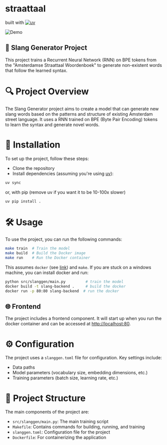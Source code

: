 # straattaal
built with [![uv](https://img.shields.io/endpoint?url=https://raw.githubusercontent.com/astral-sh/uv/main/assets/badge/v0.json)](https://github.com/astral-sh/uv) 

![Demo](./streetlang-demo.gif)

## 🚀 Slang Generator Project
This project trains a Recurrent Neural Network (RNN) on BPE tokens from the "Amsterdamse Straattaal Woordenboek" to generate non-existent words that follow the learned syntax.

# 🔍 Project Overview
The Slang Generator project aims to create a model that can generate new slang words based on the patterns and structure of existing Amsterdam street language. It uses a RNN trained on BPE (Byte Pair Encoding) tokens to learn the syntax and generate novel words.

# 💾 Installation
To set up the project, follow these steps:

- Clone the repository
- Install dependencies (assuming you're using [uv](https://docs.astral.sh/uv/)):
```bash
uv sync
```
or, with pip (remove uv if you want it to be 10-100x slower)
```bash
uv pip install .
```

# 🛠 Usage
To use the project, you can run the following commands:
```bash
make train  # Train the model
make build  # Build the Docker image
make run    # Run the Docker container
```
This assumes `docker` (see [link](https://www.docker.com/)) and `make`.
If you are stuck on a windows machine, you can install docker and run:
```bash
python src/slanggen/main.py         # train the model
docker build -t slang-backend .     # build the docker
docker run -p 80:80 slang-backend  # run the docker
```

## 🌐 Frontend
The project includes a frontend component.
It will start up when you run the docker container and can be accessed at [http://localhost:80](http://localhost:80).

# ⚙️ Configuration
The project uses a `slanggen.toml` file for configuration. Key settings include:

- Data paths
- Model parameters (vocabulary size, embedding dimensions, etc.)
- Training parameters (batch size, learning rate, etc.)

# 📁 Project Structure
The main components of the project are:
- `src/slanggen/main.py`: The main training script
- `Makefile`: Contains commands for building, running, and training
- `slanggen.toml`: Configuration file for the project
- `Dockerfile`: For containerizing the application


